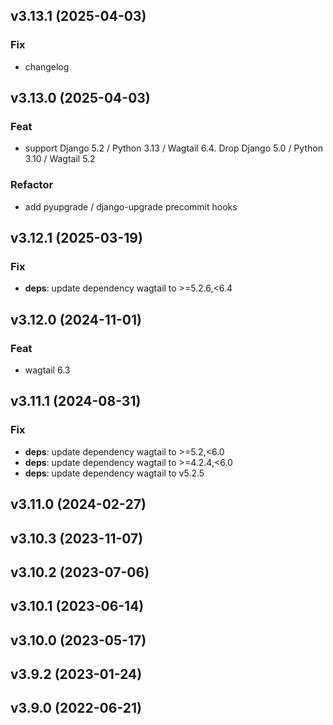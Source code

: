 ## v3.13.1 (2025-04-03)

### Fix

- changelog

## v3.13.0 (2025-04-03)

### Feat

- support Django 5.2 / Python 3.13 / Wagtail 6.4. Drop Django 5.0 / Python 3.10 / Wagtail 5.2

### Refactor

- add pyupgrade / django-upgrade precommit hooks

## v3.12.1 (2025-03-19)

### Fix

- **deps**: update dependency wagtail to >=5.2.6,<6.4

## v3.12.0 (2024-11-01)

### Feat

- wagtail 6.3

## v3.11.1 (2024-08-31)

### Fix

- **deps**: update dependency wagtail to >=5.2,<6.0
- **deps**: update dependency wagtail to >=4.2.4,<6.0
- **deps**: update dependency wagtail to v5.2.5

## v3.11.0 (2024-02-27)

## v3.10.3 (2023-11-07)

## v3.10.2 (2023-07-06)

## v3.10.1 (2023-06-14)

## v3.10.0 (2023-05-17)

## v3.9.2 (2023-01-24)

## v3.9.0 (2022-06-21)

